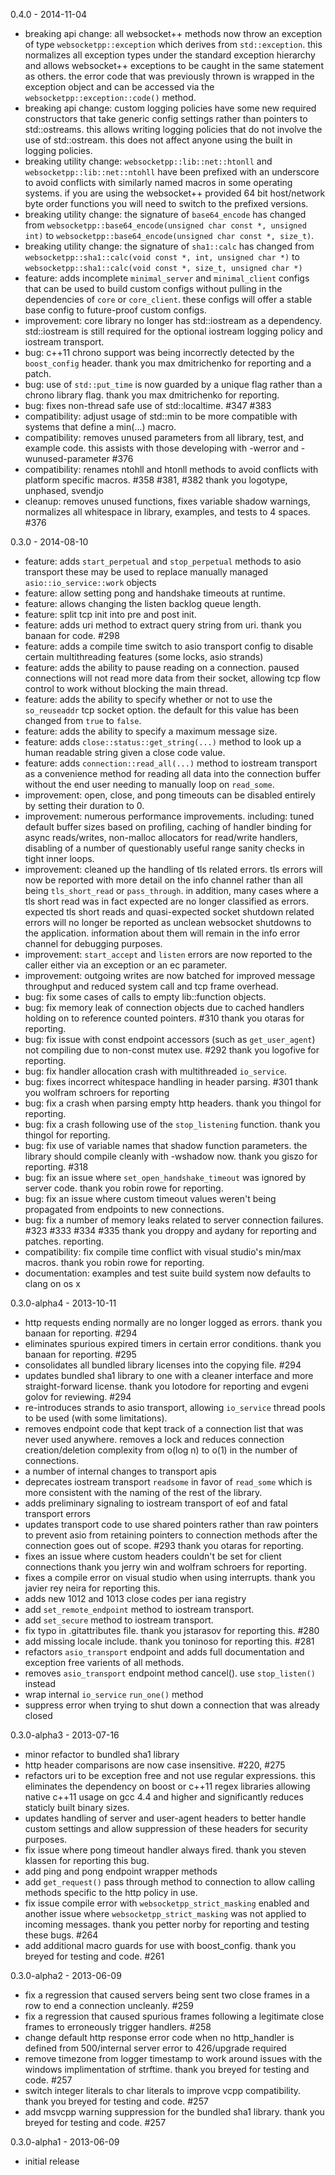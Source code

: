 ﻿0.4.0 - 2014-11-04
- breaking api change: all websocket++ methods now throw an exception of type
  `websocketpp::exception` which derives from `std::exception`. this normalizes
  all exception types under the standard exception hierarchy and allows
  websocket++ exceptions to be caught in the same statement as others. the error
  code that was previously thrown is wrapped in the exception object and can be
  accessed via the `websocketpp::exception::code()` method.
- breaking api change: custom logging policies have some new required
  constructors that take generic config settings rather than pointers to
  std::ostreams. this allows writing logging policies that do not involve the
  use of std::ostream. this does not affect anyone using the built in logging
  policies.
- breaking utility change: `websocketpp::lib::net::htonll` and
  `websocketpp::lib::net::ntohll` have been prefixed with an underscore to avoid
  conflicts with similarly named macros in some operating systems. if you are
  using the websocket++ provided 64 bit host/network byte order functions you
  will need to switch to the prefixed versions.
- breaking utility change: the signature of `base64_encode` has changed from
  `websocketpp::base64_encode(unsigned char const *, unsigned int)` to
  `websocketpp::base64_encode(unsigned char const *, size_t)`.
- breaking utility change: the signature of `sha1::calc` has changed from
  `websocketpp::sha1::calc(void const *, int, unsigned char *)` to
  `websocketpp::sha1::calc(void const *, size_t, unsigned char *)`
- feature: adds incomplete `minimal_server` and `minimal_client` configs that
  can be used to build custom configs without pulling in the dependencies of
  `core` or `core_client`. these configs will offer a stable base config to
  future-proof custom configs.
- improvement: core library no longer has std::iostream as a dependency.
  std::iostream is still required for the optional iostream logging policy and
  iostream transport.
- bug: c++11 chrono support was being incorrectly detected by the `boost_config`
  header. thank you max dmitrichenko for reporting and a patch.
- bug: use of `std::put_time` is now guarded by a unique flag rather than a
  chrono library flag. thank you max dmitrichenko for reporting.
- bug: fixes non-thread safe use of std::localtime. #347 #383
- compatibility: adjust usage of std::min to be more compatible with systems
  that define a min(...) macro.
- compatibility: removes unused parameters from all library, test, and example
  code. this assists with those developing with -werror and -wunused-parameter
  #376
- compatibility: renames ntohll and htonll methods to avoid conflicts with
  platform specific macros. #358 #381, #382 thank you logotype, unphased,
  svendjo
- cleanup: removes unused functions, fixes variable shadow warnings, normalizes
  all whitespace in library, examples, and tests to 4 spaces. #376

0.3.0 - 2014-08-10
- feature: adds `start_perpetual` and `stop_perpetual` methods to asio transport
  these may be used to replace manually managed `asio::io_service::work` objects
- feature: allow setting pong and handshake timeouts at runtime.
- feature: allows changing the listen backlog queue length.
- feature: split tcp init into pre and post init.
- feature: adds uri method to extract query string from uri. thank you banaan
  for code. #298
- feature: adds a compile time switch to asio transport config to disable
  certain multithreading features (some locks, asio strands)
- feature: adds the ability to pause reading on a connection. paused connections
  will not read more data from their socket, allowing tcp flow control to work
  without blocking the main thread.
- feature: adds the ability to specify whether or not to use the `so_reuseaddr`
  tcp socket option. the default for this value has been changed from `true` to
  `false`.
- feature: adds the ability to specify a maximum message size.
- feature: adds `close::status::get_string(...)` method to look up a human
  readable string given a close code value.
- feature: adds `connection::read_all(...)` method to iostream transport as a
  convenience method for reading all data into the connection buffer without the
  end user needing to manually loop on `read_some`.
- improvement: open, close, and pong timeouts can be disabled entirely by
  setting their duration to 0.
- improvement: numerous performance improvements. including: tuned default
  buffer sizes based on profiling, caching of handler binding for async
  reads/writes, non-malloc allocators for read/write handlers, disabling of a
  number of questionably useful range sanity checks in tight inner loops.
- improvement: cleaned up the handling of tls related errors. tls errors will
  now be reported with more detail on the info channel rather than all being
  `tls_short_read` or `pass_through`. in addition, many cases where a tls short
  read was in fact expected are no longer classified as errors. expected tls
  short reads and quasi-expected socket shutdown related errors will no longer
  be reported as unclean websocket shutdowns to the application. information
  about them will remain in the info error channel for debugging purposes.
- improvement: `start_accept` and `listen` errors are now reported to the caller
  either via an exception or an ec parameter.
- improvement: outgoing writes are now batched for improved message throughput
  and reduced system call and tcp frame overhead.
- bug: fix some cases of calls to empty lib::function objects.
- bug: fix memory leak of connection objects due to cached handlers holding on to
  reference counted pointers. #310 thank you otaras for reporting.
- bug: fix issue with const endpoint accessors (such as `get_user_agent`) not
  compiling due to non-const mutex use. #292 thank you logofive for reporting.
- bug: fix handler allocation crash with multithreaded `io_service`.
- bug: fixes incorrect whitespace handling in header parsing. #301 thank you
  wolfram schroers for reporting
- bug: fix a crash when parsing empty http headers. thank you thingol for
  reporting.
- bug: fix a crash following use of the `stop_listening` function. thank you
  thingol for reporting.
- bug: fix use of variable names that shadow function parameters. the library
  should compile cleanly with -wshadow now. thank you giszo for reporting. #318
- bug: fix an issue where `set_open_handshake_timeout` was ignored by server
  code. thank you robin rowe for reporting.
- bug: fix an issue where custom timeout values weren't being propagated from
  endpoints to new connections.
- bug: fix a number of memory leaks related to server connection failures. #323
  #333 #334 #335 thank you droppy and aydany for reporting and patches.
  reporting.
- compatibility: fix compile time conflict with visual studio's min/max macros.
  thank you robin rowe for reporting.
- documentation: examples and test suite build system now defaults to clang on
  os x

0.3.0-alpha4 - 2013-10-11
- http requests ending normally are no longer logged as errors. thank you banaan
  for reporting. #294
- eliminates spurious expired timers in certain error conditions. thank you
  banaan for reporting. #295
- consolidates all bundled library licenses into the copying file. #294
- updates bundled sha1 library to one with a cleaner interface and more
  straight-forward license. thank you lotodore for reporting and evgeni golov
  for reviewing. #294
- re-introduces strands to asio transport, allowing `io_service` thread pools to
  be used (with some limitations).
- removes endpoint code that kept track of a connection list that was never used
  anywhere. removes a lock and reduces connection creation/deletion complexity
  from o(log n) to o(1) in the number of connections.
- a number of internal changes to transport apis
- deprecates iostream transport `readsome` in favor of `read_some` which is more
  consistent with the naming of the rest of the library.
- adds preliminary signaling to iostream transport of eof and fatal transport
  errors
- updates transport code to use shared pointers rather than raw pointers to
  prevent asio from retaining pointers to connection methods after the
  connection goes out of scope. #293 thank you otaras for reporting.
- fixes an issue where custom headers couldn't be set for client connections
  thank you jerry win and wolfram schroers for reporting.
- fixes a compile error on visual studio when using interrupts. thank you javier
  rey neira for reporting this.
- adds new 1012 and 1013 close codes per iana registry
- add `set_remote_endpoint` method to iostream transport.
- add `set_secure` method to iostream transport.
- fix typo in .gitattributes file. thank you jstarasov for reporting this. #280
- add missing locale include. thank you toninoso for reporting this. #281
- refactors `asio_transport` endpoint and adds full documentation and exception
  free varients of all methods.
- removes `asio_transport` endpoint method cancel(). use `stop_listen()` instead
- wrap internal `io_service` `run_one()` method
- suppress error when trying to shut down a connection that was already closed

0.3.0-alpha3 - 2013-07-16
- minor refactor to bundled sha1 library
- http header comparisons are now case insensitive. #220, #275
- refactors uri to be exception free and not use regular expressions. this
  eliminates the dependency on boost or c++11 regex libraries allowing native
  c++11 usage on gcc 4.4 and higher and significantly reduces staticly built
  binary sizes.
- updates handling of server and user-agent headers to better handle custom
  settings and allow suppression of these headers for security purposes.
- fix issue where pong timeout handler always fired. thank you steven klassen
  for reporting this bug.
- add ping and pong endpoint wrapper methods
- add `get_request()` pass through method to connection to allow calling methods
  specific to the http policy in use.
- fix issue compile error with `websocketpp_strict_masking` enabled and another
  issue where `websocketpp_strict_masking` was not applied to incoming messages.
  thank you petter norby for reporting and testing these bugs. #264
- add additional macro guards for use with boost_config. thank you breyed
  for testing and code. #261

0.3.0-alpha2 - 2013-06-09
- fix a regression that caused servers being sent two close frames in a row
  to end a connection uncleanly. #259
- fix a regression that caused spurious frames following a legitimate close
  frames to erroneously trigger handlers. #258
- change default http response error code when no http_handler is defined from
  500/internal server error to 426/upgrade required
- remove timezone from logger timestamp to work around issues with the windows
  implimentation of strftime. thank you breyed for testing and code. #257
- switch integer literals to char literals to improve vcpp compatibility.
  thank you breyed for testing and code. #257
- add msvcpp warning suppression for the bundled sha1 library. thank you breyed
  for testing and code. #257

0.3.0-alpha1 - 2013-06-09
- initial release


